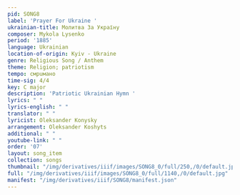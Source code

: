 ```yaml
---
pid: SONG8
label: 'Prayer For Ukraine '
ukrainian-title: Молитва За Україну
composer: Mykola Lysenko
period: '1885'
language: Ukrainian
location-of-origin: Kyiv - Ukraine
genre: Religious Song / Anthem
theme: Religion; patriotism
tempo: смрuмано
time-sig: 4/4
key: C major
description: 'Patriotic Ukrainian Hymn '
lyrics: " "
lyrics-english: " "
translator: " "
lyricist: Oleksander Konysky
arrangement: Oleksander Koshyts
additional: " "
youtube-link: " "
order: '07'
layout: song_item
collection: songs
thumbnail: "/img/derivatives/iiif/images/SONG8_0/full/250,/0/default.jpg"
full: "/img/derivatives/iiif/images/SONG8_0/full/1140,/0/default.jpg"
manifest: "/img/derivatives/iiif/SONG8/manifest.json"
---
```

